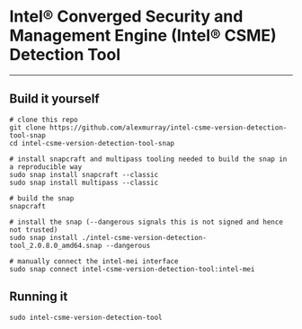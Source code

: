 # Intel® Converged Security and Management Engine (Intel® CSME) Detection Tool  #

-------------------------------------------------------------------------------

## Build it yourself ##

```shell
# clone this repo
git clone https://github.com/alexmurray/intel-csme-version-detection-tool-snap
cd intel-csme-version-detection-tool-snap

# install snapcraft and multipass tooling needed to build the snap in a reproducible way
sudo snap install snapcraft --classic
sudo snap install multipass --classic

# build the snap
snapcraft

# install the snap (--dangerous signals this is not signed and hence not trusted)
sudo snap install ./intel-csme-version-detection-tool_2.0.8.0_amd64.snap --dangerous

# manually connect the intel-mei interface
sudo snap connect intel-csme-version-detection-tool:intel-mei
```

## Running it ##

```shell
sudo intel-csme-version-detection-tool
```
